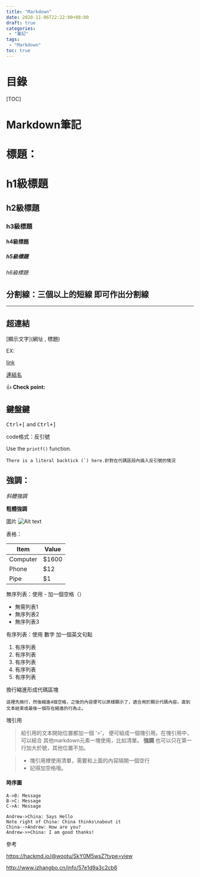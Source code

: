 ```yaml
---
title: "Markdown"
date: 2020-11-06T22:22:00+08:00
draft: true
categories:
 - "筆記"
tags:
 - "Markdown"
toc: true
---
```

# 目錄
[TOC]

# Markdown筆記
<!--more-->

# 標題：

# h1級標題
## h2級標題
### h3級標題
#### h4級標題
##### h5級標題
###### h6級標題

## 分割線：三個以上的短線 即可作出分割線

----

## 超連結


[顯示文字](網址 , 標題)

EX:

[link](https://iankingh.github.io/)

[連結名](https://iankingh.github.io/, "這是標題")

:+1: **Check point:**

## 鍵盤鍵

<kbd>Ctrl+[</kbd> and <kbd>Ctrl+]</kbd>

code格式：反引號

Use the `printf()` function.

``There is a literal backtick (`) here.針對在代碼區段內插入反引號的情況`` 


## 強調：

*斜體強調*

**粗體強調**

圖片
![Alt text](https://iankingh.github.io/img/author.jpg "Optional title")



表格：

Item     | Value
-------- | ---
Computer | $1600
Phone    | $12
Pipe     | $1

無序列表：使用 - 加一個空格（）

- 無需列表1
- 無序列表2
- 無序列表3

有序列表：使用 數字 加一個英文句點

1. 有序列表
2. 有序列表
3. 有序列表
4. 有序列表
5. 有序列表

換行縮進形成代碼區塊

    這裡先換行，然後縮進4個空格，之後的內容便可以原樣顯示了，適合用於顯示代碼內容。直到文本結束或最後一個存在縮進的行為止。    

塊引用
>給引用的文本開始位置都加一個 '>'，
>便可組成一個塊引用。在塊引用中，可以結合
>其他markdown元素一塊使用，比如清單。
>**強調**
也可以只在第一行加大於號，其他位置不加。

>- 塊引用裡使用清單，需要和上面的內容隔開一個空行
>- 記得加空格哦。


#### 時序圖

```seq
A->B: Message
B->C: Message
C->A: Message
```

```sequence
Andrew->China: Says Hello 
Note right of China: China thinks\nabout it 
China-->Andrew: How are you? 
Andrew->>China: I am good thanks!
```

參考


https://hackmd.io/@wootu/SkY0M5wsZ?type=view


http://www.izhangbo.cn/info/57e1d9a3c2cb6



